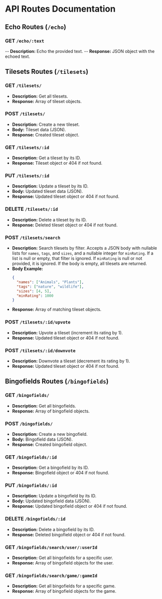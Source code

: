 # API Routes Documentation

## Echo Routes (`/echo`)

### GET `/echo/:text`

-- **Description:** Echo the provided text.
-- **Response:** JSON object with the echoed text.

## Tilesets Routes (`/tilesets`)

### GET `/tilesets/`

- **Description:** Get all tilesets.
- **Response:** Array of tileset objects.

### POST `/tilesets/`

- **Description:** Create a new tileset.
- **Body:** Tileset data (JSON).
- **Response:** Created tileset object.

### GET `/tilesets/:id`

- **Description:** Get a tileset by its ID.
- **Response:** Tileset object or 404 if not found.

### PUT `/tilesets/:id`

- **Description:** Update a tileset by its ID.
- **Body:** Updated tileset data (JSON).
- **Response:** Updated tileset object or 404 if not found.

### DELETE `/tilesets/:id`

- **Description:** Delete a tileset by its ID.
- **Response:** Deleted tileset object or 404 if not found.

### POST `/tilesets/search`

- **Description:** Search tilesets by filter. Accepts a JSON body with nullable lists for `names`, `tags`, and `sizes`, and a nullable integer for `minRating`. If a list is null or empty, that filter is ignored. If `minRating` is null or not provided, it is ignored. If the body is empty, all tilesets are returned.
- **Body Example:**
  ```json
  {
    "names": ["Animals", "Plants"],
    "tags": ["nature", "wildlife"],
    "sizes": [4, 5],
    "minRating": 1000
  }
  ```
- **Response:** Array of matching tileset objects.

### POST `/tilesets/:id/upvote`

- **Description:** Upvote a tileset (increment its rating by 1).
- **Response:** Updated tileset object or 404 if not found.

### POST `/tilesets/:id/downvote`

- **Description:** Downvote a tileset (decrement its rating by 1).
- **Response:** Updated tileset object or 404 if not found.

## Bingofields Routes (`/bingofields`)

### GET `/bingofields/`

- **Description:** Get all bingofields.
- **Response:** Array of bingofield objects.

### POST `/bingofields/`

- **Description:** Create a new bingofield.
- **Body:** Bingofield data (JSON).
- **Response:** Created bingofield object.

### GET `/bingofields/:id`

- **Description:** Get a bingofield by its ID.
- **Response:** Bingofield object or 404 if not found.

### PUT `/bingofields/:id`

- **Description:** Update a bingofield by its ID.
- **Body:** Updated bingofield data (JSON).
- **Response:** Updated bingofield object or 404 if not found.

### DELETE `/bingofields/:id`

- **Description:** Delete a bingofield by its ID.
- **Response:** Deleted bingofield object or 404 if not found.

### GET `/bingofields/search/user/:userId`

- **Description:** Get all bingofields for a specific user.
- **Response:** Array of bingofield objects for the user.

### GET `/bingofields/search/game/:gameId`

- **Description:** Get all bingofields for a specific game.
- **Response:** Array of bingofield objects for the game.
